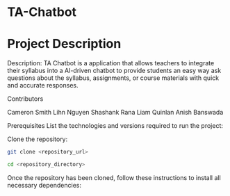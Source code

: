 # TA-Chatbot

# Project Description

Description:
TA Chatbot is a application that allows teachers to integrate their syllabus into a AI-driven chatbot to provide students an easy way ask questions about the syllabus, assignments, or course materials with quick and accurate responses.

Contributors

Cameron Smith
Lihn Nguyen
Shashank Rana
Liam Quinlan
Anish Banswada

Prerequisites
List the technologies and versions required to run the project:


Clone the repository:
```bash
git clone <repository_url>
```
```bash
cd <repository_directory>
```



Once the repository has been cloned, follow these instructions to install all necessary dependencies:


